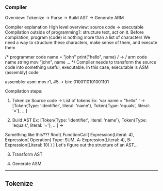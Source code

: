 ### Compiler

Overview: Tokenize -> Parse -> Build AST -> Generate ARM

Compiler explanation
High level overview: source code -> executable
Compilation outside of programming?: structure text, act on it.
Before compilation, program (code) is nothing more than a list of characters
We need a way to structure these characters, make sense of them, and execute them

/* programmer code
name = "john"
print("hello", name)
*/
->
/* arm code
name string
mov "john", name
...
*/
Compiler needs to transform the source code into something useful, executable. In this case, executable is ASM (assembly) code

assembler
asm: mov r1, #5 -> bin: 0100110101001101


Compilation steps:

1. Tokenize
Source code -> List of tokens
Ex: 'var name = "hello" ' -> [Token{Type: 'identifier', literal: 'name'}, Token{Type: 'equals', literal: '='}, ...]

2. Build AST
Ex: [Token{Type: 'identifier', literal: 'name'}, Token{Type: 'equals', literal: '='}, ...] ->

Something like this???
Root{
  FunctionCall(
    Expression(Literal: 4),
    Expression(
      Operation(
        Type: SUM,
        A: Expression(Literal: 4),
        B: Expression(Literal: 10)
      )
    )
Let's figure out the structure of an AST...

3. Transform AST

4. Generate ASM


---
## Tokenize
